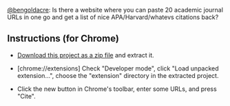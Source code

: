 [@bengoldacre](https://twitter.com/bengoldacre/status/366657597190832129): Is there a website where you can paste 20 academic journal URLs in one go and get a list of nice APA/Harvard/whatevs citations back?

## Instructions (for Chrome)

 * [Download this project as a zip file](https://github.com/hubgit/cite-urls/archive/master.zip) and extract it.

 * [chrome://extensions] Check "Developer mode", click "Load unpacked extension...", choose the "extension" directory in the extracted project.

 * Click the new button in Chrome's toolbar, enter some URLs, and press "Cite".
